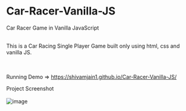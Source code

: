 # Car-Racer-Vanilla-JS
Car Racer Game in Vanilla JavaScript <br/><br/>

This is a Car Racing Single Player Game built only using html, css and vanilla JS. <br/><br/><br/>

Running Demo => https://shivamjain1.github.io/Car-Racer-Vanilla-JS/

Project Screenshot <br/><br/>
![image](https://user-images.githubusercontent.com/28086341/102107142-66a37f80-3e57-11eb-8533-41bbb190177c.png)

